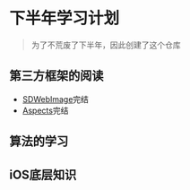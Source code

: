 # 下半年学习计划
> 为了不荒废了下半年，因此创建了这个仓库


## 第三方框架的阅读

* [SDWebImage](https://github.com/xylxi/Reviewlib/tree/master/Lib/SDRecord)完结
* [Aspects](https://github.com/xylxi/Reviewlib/tree/master/Lib/AOPRecord)完结


## 算法的学习


## iOS底层知识

